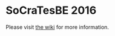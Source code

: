 # SoCraTesBE 2016

Please visit [the wiki](https://github.com/socratesbe/socratesbe_16/wiki) for more information.
